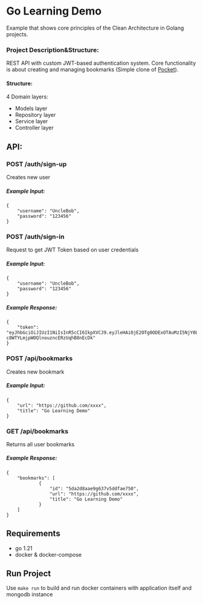 # Go Learning Demo
Example that shows core principles of the Clean Architecture in Golang projects.

### Project Description&Structure:
REST API with custom JWT-based authentication system. Core functionality is about creating and managing bookmarks (Simple clone of <a href="https://app.getpocket.com/">Pocket</a>).

#### Structure:
4 Domain layers:

- Models layer
- Repository layer
- Service layer
- Controller layer

## API:

### POST /auth/sign-up

Creates new user

##### Example Input:
```
{
	"username": "UncleBob",
	"password": "123456"
} 
```


### POST /auth/sign-in

Request to get JWT Token based on user credentials

##### Example Input:
```
{
	"username": "UncleBob",
	"password": "123456"
} 
```

##### Example Response:
```
{
	"token": "eyJhbGciOiJIUzI1NiIsInR5cCI6IkpXVCJ9.eyJleHAiOjE2OTg0ODExOTAuMzI5NjY0LCJ1c2VyIjp7IklEIjoiNjUzYTE3MTEzYjcyMTBhZjk4NTlmNzVlIiwiVXNlck5hbWUiOiJ5eSIsIlBhc3N3b3JkIjoiZWI4ZDU2ZjFhMzExMzQ0NmM4OTI2OGY5OTRkNWYwYmY2YzQxMThlYSJ9fQ._Sn5Z16G66-c8WTYLmjpWOQlnouzncERzUqhB8nEcDk"
} 
```

### POST /api/bookmarks

Creates new bookmark

##### Example Input:
```
{
	"url": "https://github.com/xxxx",
	"title": "Go Learning Demo"
} 
```

### GET /api/bookmarks

Returns all user bookmarks

##### Example Response:
```
{
	"bookmarks": [
            {
                "id": "5da2d8aae9g637v5ddfae750",
                "url": "https://github.com/xxxx",
                "title": "Go Learning Demo"
            }
    ]
} 
```

## Requirements
- go 1.21
- docker & docker-compose

## Run Project

Use ```make run``` to build and run docker containers with application itself and mongodb instance

